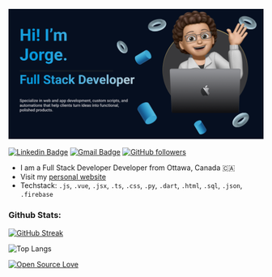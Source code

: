 [![Jorge Rangel](https://github.com/JorgeRan/JorgeRan/blob/main/img/banner.png)](https://jorgeran.github.io/Personal-Website/)


[![Linkedin Badge](https://img.shields.io/badge/-Jorge%20Rangel%20de%20la%20Tejera-blue?style=social&logo=Linkedin&logoColor=blue&link=https://www.linkedin.com/in/jorgerangel-t)](https://www.linkedin.com/in/jorgerangel-t)
[![Gmail Badge](https://img.shields.io/badge/-jorgerangel.coding-c14438?style=social&logo=Gmail&logoColor=red&link=mailto:jorgerangel.coding@gmail.com)](mailto:jorgerangel.coding@gmail.com)
[![GitHub followers](https://img.shields.io/github/followers/JorgeRan?label=Follow&style=social)](https://github.com/JorgeRan) 

<!--
 Thank you for visiting m README.md file here check this video out: https://www.youtube.com/watch?v=0ZGbIKd0XrM 
-->

* I am a Full Stack Developer Developer from Ottawa, Canada 🇨🇦
* Visit my [personal website](https://jorgeran.github.io/Personal-Website/) 
* Techstack: `.js`, `.vue`, `.jsx`, `.ts`, `.css`, `.py`, `.dart`, `.html`, `.sql`, `.json`, `.firebase`


### Github Stats:
[![GitHub Streak](https://github-readme-streak-stats.herokuapp.com?user=JorgeRan&theme=darcula)](https://git.io/streak-stats)


![Top Langs](https://github-readme-stats.vercel.app/api/top-langs/?username=JorgeRan&layout=compact&theme=dark)

[![Open Source Love](https://badges.frapsoft.com/os/v1/open-source.svg?v=102)](https://github.com/ellerbrock/open-source-badge/)
<!--
**JorgeRan/Jorgeran** is a ✨ _special_ ✨ repository because its `README.md` (this file) appears on your GitHub profile.

Here are some ideas to get you started:

- 🔭 I’m currently working on ...
- 🌱 I’m currently learning ...
- 👯 I’m looking to collaborate on ...
- 🤔 I’m looking for help with ...
- 💬 Ask me about ...
- 📫 How to reach me: ...
- 😄 Pronouns: ...
- ⚡ Fun fact: ...
-->
